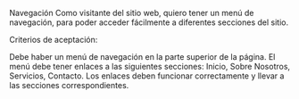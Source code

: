 Navegación
Como visitante del sitio web, quiero tener un menú de navegación, para poder acceder fácilmente a diferentes secciones del sitio.

Criterios de aceptación:

Debe haber un menú de navegación en la parte superior de la página.
El menú debe tener enlaces a las siguientes secciones: Inicio, Sobre Nosotros, Servicios, Contacto.
Los enlaces deben funcionar correctamente y llevar a las secciones correspondientes.
